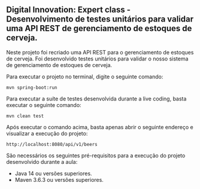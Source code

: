 <h2>Digital Innovation: Expert class - Desenvolvimento de testes unitários para validar uma API REST de gerenciamento de estoques de cerveja.</h2>

Neste projeto foi recriado uma API REST para o gerenciamento de estoques de cerveja. Foi desenvolvido testes unitários para validar o nosso sistema de gerenciamento de estoques de cerveja.


Para executar o projeto no terminal, digite o seguinte comando:

```shell script
mvn spring-boot:run 
```

Para executar a suíte de testes desenvolvida durante a live coding, basta executar o seguinte comando:

```shell script
mvn clean test
```

Após executar o comando acima, basta apenas abrir o seguinte endereço e visualizar a execução do projeto:

```
http://localhost:8080/api/v1/beers
```

São necessários os seguintes pré-requisitos para a execução do projeto desenvolvido durante a aula:

* Java 14 ou versões superiores.
* Maven 3.6.3 ou versões superiores.